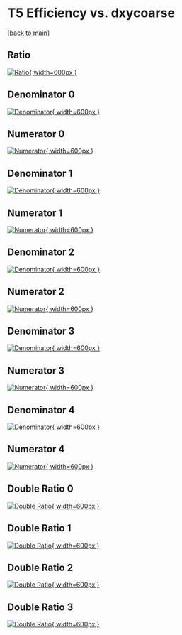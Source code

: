 # T5 Efficiency vs. dxycoarse

[[back to main](./)]



## Ratio

[![Ratio](../mtv/var/T5_base_11_-1_eff_dxycoarse.png){ width=600px }](../mtv/var/T5_base_11_-1_eff_dxycoarse.pdf)

## Denominator 0

[![Denominator](../mtv/den/T5_base_11_-1_eff_dxycoarse_den0.png){ width=600px }](../mtv/den/T5_base_11_-1_eff_dxycoarse_den0.pdf)

## Numerator 0

[![Numerator](../mtv/num/T5_base_11_-1_eff_dxycoarse_num0.png){ width=600px }](../mtv/num/T5_base_11_-1_eff_dxycoarse_num0.pdf)

## Denominator 1

[![Denominator](../mtv/den/T5_base_11_-1_eff_dxycoarse_den1.png){ width=600px }](../mtv/den/T5_base_11_-1_eff_dxycoarse_den1.pdf)

## Numerator 1

[![Numerator](../mtv/num/T5_base_11_-1_eff_dxycoarse_num1.png){ width=600px }](../mtv/num/T5_base_11_-1_eff_dxycoarse_num1.pdf)

## Denominator 2

[![Denominator](../mtv/den/T5_base_11_-1_eff_dxycoarse_den2.png){ width=600px }](../mtv/den/T5_base_11_-1_eff_dxycoarse_den2.pdf)

## Numerator 2

[![Numerator](../mtv/num/T5_base_11_-1_eff_dxycoarse_num2.png){ width=600px }](../mtv/num/T5_base_11_-1_eff_dxycoarse_num2.pdf)

## Denominator 3

[![Denominator](../mtv/den/T5_base_11_-1_eff_dxycoarse_den3.png){ width=600px }](../mtv/den/T5_base_11_-1_eff_dxycoarse_den3.pdf)

## Numerator 3

[![Numerator](../mtv/num/T5_base_11_-1_eff_dxycoarse_num3.png){ width=600px }](../mtv/num/T5_base_11_-1_eff_dxycoarse_num3.pdf)

## Denominator 4

[![Denominator](../mtv/den/T5_base_11_-1_eff_dxycoarse_den4.png){ width=600px }](../mtv/den/T5_base_11_-1_eff_dxycoarse_den4.pdf)

## Numerator 4

[![Numerator](../mtv/num/T5_base_11_-1_eff_dxycoarse_num4.png){ width=600px }](../mtv/num/T5_base_11_-1_eff_dxycoarse_num4.pdf)

## Double Ratio 0

[![Double Ratio](../mtv/ratio/T5_base_11_-1_eff_dxycoarse_ratio0.png){ width=600px }](../mtv/ratio/T5_base_11_-1_eff_dxycoarse_ratio0.pdf)

## Double Ratio 1

[![Double Ratio](../mtv/ratio/T5_base_11_-1_eff_dxycoarse_ratio1.png){ width=600px }](../mtv/ratio/T5_base_11_-1_eff_dxycoarse_ratio1.pdf)

## Double Ratio 2

[![Double Ratio](../mtv/ratio/T5_base_11_-1_eff_dxycoarse_ratio2.png){ width=600px }](../mtv/ratio/T5_base_11_-1_eff_dxycoarse_ratio2.pdf)

## Double Ratio 3

[![Double Ratio](../mtv/ratio/T5_base_11_-1_eff_dxycoarse_ratio3.png){ width=600px }](../mtv/ratio/T5_base_11_-1_eff_dxycoarse_ratio3.pdf)

